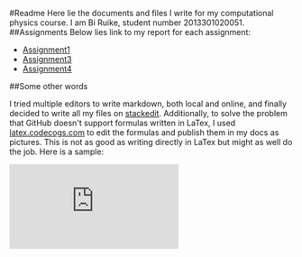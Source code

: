 #Readme
Here lie the documents and files I write for my computational physics course. I am Bi Ruike, student number 2013301020051.
##Assignments
Below lies link to my report for each assignment:

* [Assignment1](https://github.com/aragornranger/computationalphysics_N2013301020051/blob/master/assignment1.md) 
* [Assignment3](https://github.com/aragornranger/computationalphysics_N2013301020051/blob/master/assignment3/README.md)
* [Assignment4](https://github.com/aragornranger/computationalphysics_N2013301020051/blob/master/chapter1/assignment4/README.md)

##Some other words

I tried multiple editors to write markdown, both local and online, and finally decided to write all my files on [stackedit][1]. Additionally, to solve the problem that GitHub doesn't support formulas written in LaTex, I used [latex.codecogs.com][2] to edit the formulas and publish them in my docs as pictures. This is not as good as writing directly in LaTex but might as well do the job. Here is a sample:

![Maxwell's equation][3]


[1]:http://stackedit.io/
[2]:<http://latex.codecogs.com/>
[3]:http://latex.codecogs.com/gif.latex?%5Cleft%5C%7B%5Cbegin%7Bmatrix%7D%20%5Ctriangledown%20%5Ccdot%20D%3D%5Crho%20_f%5C%5C%20%5Ctriangledown%20%5Ccdot%20B%3D0%5C%5C%20%5Ctriangledown%20%5Ctimes%20E%3D-%5Cfrac%7B%5Cpartial%20B%7D%7B%5Cpartial%20t%7D%5C%5C%20%5Ctriangledown%20%5Ctimes%20H%3DJ_f&plus;%5Cfrac%7B%5Cpartial%20D%7D%7B%5Cpartial%20t%7D%20%5Cend%7Bmatrix%7D%5Cright.
